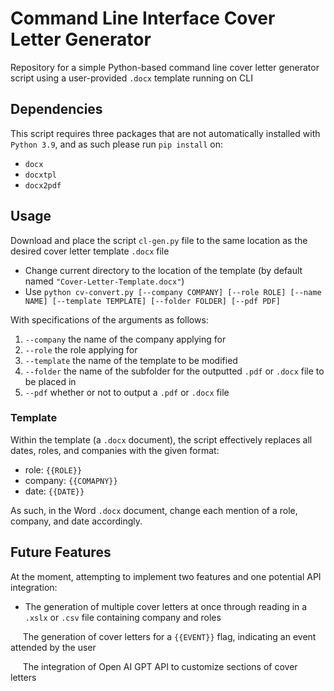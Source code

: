 # Command Line Interface Cover Letter Generator

Repository for a simple Python-based command line cover letter generator script using a user-provided `.docx` template running on CLI

## Dependencies

This script requires three packages that are not automatically installed with `Python 3.9`, and as such please run `pip install` on:

- `docx`
- `docxtpl`
- `docx2pdf`

## Usage

Download and place the script `cl-gen.py` file to the same location as the desired cover letter template `.docx` file

 - Change current directory to the location of the template (by default named `"Cover-Letter-Template.docx"`)
 - Use `python cv-convert.py [--company COMPANY] [--role ROLE] [--name NAME] [--template TEMPLATE] [--folder FOLDER] [--pdf PDF]`

With specifications of the arguments as follows:

1. `--company` the name of the company applying for
2. `--role` the role applying for
3. `--template` the name of the template to be modified
4. `--folder` the name of the subfolder for the outputted `.pdf` or `.docx` file to be placed in
5. `--pdf` whether or not to output a `.pdf` or `.docx` file

### Template

Within the template (a `.docx` document), the script effectively replaces all dates, roles, and companies with the given format:

- role: `{{ROLE}}`
- company: `{{COMAPNY}}`
- date: `{{DATE}}`

As such, in the Word `.docx` document, change each mention of a role, company, and date accordingly.

## Future Features

At the moment, attempting to implement two features and one potential API integration:

* The generation of multiple cover letters at once through reading in a `.xslx` or `.csv` file containing company and roles

&nbsp;&nbsp;&nbsp;&nbsp;&nbsp;The generation of cover letters for a `{{EVENT}}` flag, indicating an event attended by the user

&nbsp;&nbsp;&nbsp;&nbsp;&nbsp;The integration of Open AI GPT API to customize sections of cover letters
